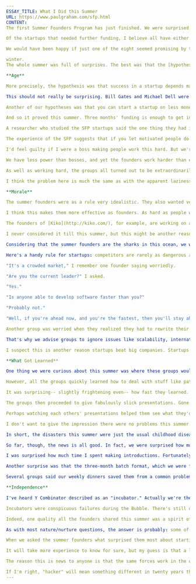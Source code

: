 ```yaml
---
ESSAY_TITLE: What I Did this Summer
URL: https://www.paulgraham.com/sfp.html
CONTENT:
The first Summer Founders Program has just finished. We were surprised how well it went. Overall only about 10% of startups succeed, but if I had to guess now, I'd predict three or four of the eight startups we funded will make it.

Of the startups that needed further funding, I believe all have either closed a round or are likely to soon. Two have already turned down (lowball) acquisition offers.

We would have been happy if just one of the eight seemed promising by the end of the summer. What's going on? Did some kind of anomaly make this summer's applicants especially good? We worry about that, but we can't think of one. We'll find out this

winter.
The whole summer was full of surprises. The best was that the [hypothesis](https://www.paulgraham.com/hiring.html) we were testing seems to be correct. Young hackers can start viable companies. This is good news for two reasons: (a) it's an encouraging thought, and (b) it means that Y Combinator, which is predicated on the idea, is not hosed.

**Age**

More precisely, the hypothesis was that success in a startup depends mainly on how smart and energetic you are, and much less on how old you are or how much business experience you have. The results so far bear this out. The 2005 summer founders ranged in age from 18 to 28 (average 23), and there is no correlation between their ages and how well they're doing.

This should not really be surprising. Bill Gates and Michael Dell were both 19 when they started the companies that made them famous. Young founders are not a new phenomenon: the trend began as soon as computers got cheap enough for college kids to afford them.

Another of our hypotheses was that you can start a startup on less money than most people think. Other investors were surprised to hear the most we gave any group was $20,000. But we knew it was possible to start on that little because we started Viaweb on $10,000.

And so it proved this summer. Three months' funding is enough to get into second gear. We had a demo day for potential investors ten weeks in, and seven of the eight groups had a prototype ready by that time. One, [Reddit](http://reddit.com/), had already launched, and were able to give a demo of their live site.

A researcher who studied the SFP startups said the one thing they had in common was that they all worked ridiculously hard. People this age are commonly seen as lazy. I think in some cases it's not so much that they lack the appetite for work, but that the work they're offered is unappetizing.

The experience of the SFP suggests that if you let motivated people do real work, they work hard, whatever their age. As one of the founders said "I'd read that starting a startup consumed your life, but I had no idea what that meant until I did it."

I'd feel guilty if I were a boss making people work this hard. But we're not these people's bosses. They're working on their own projects. And what makes them work is not us but their competitors. Like good athletes, they don't work hard because the coach yells at them, but because they want to win.

We have less power than bosses, and yet the founders work harder than employees. It seems like a win for everyone. The only catch is that we get on average only about 5-7% of the upside, while an employer gets nearly all of it. (We're counting on it being 5-7% of a much larger number.)

As well as working hard, the groups all turned out to be extraordinarily responsible. I can't think of a time when one failed to do something they'd promised to, even by being late for an appointment. This is another lesson the world has yet to learn. One of the founders discovered that the hardest part of arranging a meeting with executives at a big cell phone carrier was getting a rental company to rent him a car, because he was too young.

I think the problem here is much the same as with the apparent laziness of people this age. They seem lazy because the work they're given is pointless, and they act irresponsible because they're not given any power. Some of them, anyway. We only have a sample size of about twenty, but it seems so far that if you let people in their early twenties be their own bosses, they rise to the occasion.

**Morale**

The summer founders were as a rule very idealistic. They also wanted very much to get rich. These qualities might seem incompatible, but they're not. These guys want to get rich, but they want to do it by changing the world. They wouldn't (well, seven of the eight groups wouldn't) be interested in making money by speculating in stocks. They want to make something people use.

I think this makes them more effective as founders. As hard as people will work for money, they'll work harder for a cause. And since success in a startup depends so much on motivation, the paradoxical result is that the people likely to make the most money are those who aren't in it just for the money.

The founders of [Kiko](http://kiko.com/), for example, are working on an Ajax calendar. They want to get rich, but they pay more attention to design than they would if that were their only motivation. You can tell just by looking at it.

I never considered it till this summer, but this might be another reason startups run by hackers tend to do better than those run by MBAs. Perhaps it's not just that hackers understand technology better, but that they're driven by more powerful motivations. Microsoft, as I've said before, is a dangerously misleading example. Their mean corporate culture only works for monopolies. Google is a better model.

Considering that the summer founders are the sharks in this ocean, we were surprised how frightened most of them were of competitors. But now that I think of it, we were just as frightened when we started Viaweb. For the first year, our initial reaction to news of a competitor was always: we're doomed. Just as a hypochondriac magnifies his symptoms till he's convinced he has some terrible disease, when you're not used to competitors you magnify them into monsters.

Here's a handy rule for startups: competitors are rarely as dangerous as they seem. Most will self-destruct before you can destroy them. And it certainly doesn't matter how many of them there are, any more than it matters to the winner of a marathon how many runners are behind him.

"It's a crowded market," I remember one founder saying worriedly.

"Are you the current leader?" I asked.

"Yes."

"Is anyone able to develop software faster than you?"

"Probably not."

"Well, if you're ahead now, and you're the fastest, then you'll stay ahead. What difference does it make how many others there are?"

Another group was worried when they realized they had to rewrite their software from scratch. I told them it would be a bad sign if they didn't. The main function of your initial version is to be rewritten.

That's why we advise groups to ignore issues like scalability, internationalization, and heavy-duty security at first.  (Footnote: Note not found.) I can imagine an advocate of "best practices" saying these ought to be considered from the start. And he'd be right, except that they interfere with the primary function of software in a startup: to be a vehicle for experimenting with its own design. Having to retrofit internationalization or scalability is a pain, certainly. The only bigger pain is not needing to, because your initial version was too big and rigid to evolve into something users wanted.

I suspect this is another reason startups beat big companies. Startups can be irresponsible and release version 1s that are light enough to evolve. In big companies, all the pressure is in the direction of over-engineering.

**What Got Learned**

One thing we were curious about this summer was where these groups would need help. That turned out to vary a lot. Some we helped with technical advice-- for example, about how to set up an application to run on multiple servers. Most we helped with strategy questions, like what to patent, and what to charge for and what to give away. Nearly all wanted advice about dealing with future investors: how much money should they take and what kind of terms should they expect?

However, all the groups quickly learned how to deal with stuff like patents and investors. These problems aren't intrinsically difficult, just unfamiliar.

It was surprising-- slightly frightening even-- how fast they learned. The weekend before the demo day for investors, we had a practice session where all the groups gave their presentations. They were all terrible. We tried to explain how to make them better, but we didn't have much hope. So on demo day I told the assembled angels and VCs that these guys were hackers, not MBAs, and so while their software was good, we should not expect slick presentations from them.

The groups then proceeded to give fabulously slick presentations. Gone were the mumbling recitations of lists of features. It was as if they'd spent the past week at acting school. I still don't know how they did it.

Perhaps watching each others' presentations helped them see what they'd been doing wrong. Just as happens in college, the summer founders learned a lot from one another-- maybe more than they learned from us. A lot of the problems they face are the same, from dealing with investors to hacking Javascript.

I don't want to give the impression there were no problems this summer. A lot went wrong, as usually happens with startups. One group got an "[exploding term-sheet](http://www.ventureblog.com/articles/indiv/2003/000024.html)" from some VCs. Pretty much all the groups who had dealings with big companies found that big companies do everything infinitely slowly. (This is to be expected. If big companies weren't incapable, there would be no room for startups to exist.) And of course there were the usual nightmares associated with servers.

In short, the disasters this summer were just the usual childhood diseases. Some of this summer's eight startups will probably die eventually; it would be extraordinary if all eight succeeded. But what kills them will not be dramatic, external threats, but a mundane, internal one: not getting enough done.

So far, though, the news is all good. In fact, we were surprised how much fun the summer was for us. The main reason was how much we liked the founders. They're so earnest and hard-working. They seem to like us too. And this illustrates another advantage of investing over hiring: our relationship with them is way better than it would be between a boss and an employee. Y Combinator ends up being more like an older brother than a parent.

I was surprised how much time I spent making introductions. Fortunately I discovered that when a startup needed to talk to someone, I could usually get to the right person by at most one hop. I remember wondering, how did my friends get to be so eminent? and a second later realizing: shit, I'm forty.

Another surprise was that the three-month batch format, which we were forced into by the constraints of the summer, turned out to be an advantage. When we started Y Combinator, we planned to invest the way other venture firms do: as proposals came in, we'd evaluate them and decide yes or no. The SFP was just an experiment to get things started. But it worked so well that we plan to do [all](http://ycombinator.com/funding.html) our investing this way, one cycle in the summer and one in winter. It's more efficient for us, and better for the startups too.

Several groups said our weekly dinners saved them from a common problem afflicting startups: working so hard that one has no social life. (I remember that part all too well.) This way, they were guaranteed a social event at least once a week.

**Independence**

I've heard Y Combinator described as an "incubator." Actually we're the opposite: incubators exert more control than ordinary VCs, and we make a point of exerting less. Among other things, incubators usually make you work in their office-- that's where the word "incubator" comes from. That seems the wrong model. If investors get too involved, they smother one of the most powerful forces in a startup: the feeling that it's your own company.

Incubators were conspicuous failures during the Bubble. There's still debate about whether this was because of the Bubble, or because they're a bad idea. My vote is they're a bad idea. I think they fail because they select for the wrong people. When we were starting a startup, we would never have taken funding from an "incubator." We can find office space, thanks; just give us the money. And people with that attitude are the ones likely to succeed in startups.

Indeed, one quality all the founders shared this summer was a spirit of independence. I've been wondering about that. Are some people just a lot more independent than others, or would everyone be this way if they were allowed to?

As with most nature/nurture questions, the answer is probably: some of each. But my main conclusion from the summer is that there's more environment in the mix than most people realize. I could see that from how the founders' attitudes _changed_ during the summer. Most were emerging from twenty or so years of being told what to do. They seemed a little surprised at having total freedom. But they grew into it really quickly; some of these guys now seem about four inches taller (metaphorically) than they did at the beginning of the summer.

When we asked the summer founders what surprised them most about starting a company, one said "the most shocking thing is that it worked."

It will take more experience to know for sure, but my guess is that a lot of hackers could do this-- that if you put people in a position of independence, they develop the qualities they need. Throw them off a cliff, and most will find on the way down that they have wings.

The reason this is news to anyone is that the same forces work in the other direction too. Most hackers are employees, and this [molds](http://software.ericsink.com/entries/No_Great_Hackers.html) you into someone to whom starting a startup seems impossible as surely as starting a startup molds you into someone who can handle it.

If I'm right, "hacker" will mean something different in twenty years than it does now. Increasingly it will mean the people who run the company. Y Combinator is just accelerating a process that would have happened anyway. Power is shifting from the people who deal with money to the people who create technology, and if our experience this summer is any guide, this will be a good thing.
---
```

